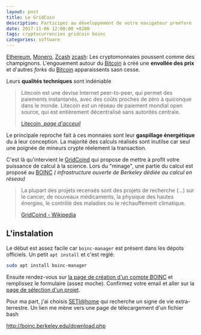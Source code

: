```yaml
---
layout: post
title: Le GridCoin
description: Participez au développement de votre navigateur preéferé
date: 2017-11-06 12:00:00 +0200
tags: cryptocurrencies gridcoin boinc
categories: software
---
```


[Ethereum][ethereum], [Monero][monero], [Zcash] [zcash]: Les cryptomonnaies poussent comme des champignons. L'engouement autour du [Bitcoin][bitcoin] à créé une **envollée des prix** et d'autres _forks_ du [Bitcoin][bitcoin] apparaissents sasn cesse.

Leurs **qualités techniques** sont indéniable

> Litecoin est une devise Internet peer-to-peer, qui permet des paiements instantanés, avec des coûts proches de zéro à quiconque dans le monde. Litecoin est un réseau de paiement mondial open source, qui est entièrement décentralisé sans autorités centrale.
>
> [Litecoin, _page d'acceuil_][litecoin]

Le principale reproche fait à ces monnaies sont leur **gaspillage énergétique** du à leur conception. La majorité des calculs réalisés sont inutilse car seul une poignée de mineurs crypte réelement la transaction.

C'est là qu'intervient le [GridCoind][gridcoin] qui propose de mettre à profit votre puissance de calcul à la science. Lors du "minage", une partie du calcul est proposé au [BOINC][boinc] _( infrastructure ouverte de Berkeley dédiée au calcul en réseau)_

> La plupart des projets recensés sont des projets de recherche (...) sur le cancer, de nouveaux médicaments, la physique des hautes énergies, le contrôle des maladies ou le réchauffement climatique.
>
> [GridCoind - Wikipedia][grc_wp]

## L'instalation

Le début est assez facile car `boinc-manager` est présent dans les dépots officiels. Un petit `apt install` et c'est reglé:

```bash
sudo apt install boinc-manager
```

Ensuite rendez-vous sur [la page de création d'un compte BOINC][boinc_register] et remplissez le formulaire (assez moche). Confirmez votre email et aller sur la [page de sélection d'un projet][boinc_signup].

Pour ma part, j'ai choisis [SETI@home][setiahome] qui recherche un signe de vie extra-terrestre. Un lien me mène vers une page de télecargement d'un fichier bash

http://boinc.berkeley.edu/download.php

[setiahome]: http://setiathome.berkeley.edu/
[boinc]: http://boinc.berkeley.edu/
[bitcoin]: https://bitcoin.org/
[boinc_register]: https://boincstats.com/en/bam/register
[boinc_signup]: https://boincstats.com/en/bam/signup/
[ethereum]: https://www.ethereum.org/
[gridcoin]: http://www.gridcoin.us/
[grc_wp]: https://fr.wikipedia.org/wiki/Gridcoin
[litecoin]: https://litecoin.org/fr/
[monero]: https://getmonero.org/
[zcash]: https://z.cash/
